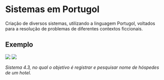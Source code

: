 <h1> Sistemas em Portugol </h1>

<p> Criação de diversos sistemas, utilizando a linguagem Portugol, voltados para a resolução de problemas de diferentes contextos ficcionais. </p>

<h2> Exemplo </h2>

<img src="https://github.com/luigiolivi/sistemas-portugol/blob/main/images/1.png?raw=true">
<img src="https://github.com/luigiolivi/sistemas-portugol/blob/main/images/2.png?raw=true">

<p><i> Sistema 4.3, no qual o objetivo é registrar e pesquisar nome de hóspedes de um hotel. </i></p> 
